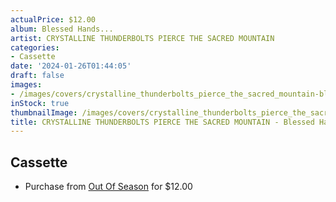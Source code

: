 ```yaml
---
actualPrice: $12.00
album: Blessed Hands...
artist: CRYSTALLINE THUNDERBOLTS PIERCE THE SACRED MOUNTAIN
categories:
- Cassette
date: '2024-01-26T01:44:05'
draft: false
images:
- /images/covers/crystalline_thunderbolts_pierce_the_sacred_mountain-blessed_hands....jpg
inStock: true
thumbnailImage: /images/covers/crystalline_thunderbolts_pierce_the_sacred_mountain-blessed_hands...-thumb.jpg
title: CRYSTALLINE THUNDERBOLTS PIERCE THE SACRED MOUNTAIN - Blessed Hands...
---
```


## Cassette
* Purchase from [Out Of Season](https://www.outofseasonlabel.com/products/crystalline-thunderbolts-pierce-the-sacred-mountain-blessed-hands-cassette-tape) for $12.00
